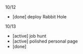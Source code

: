 10/12
  - [done] deploy Rabbit Hole

10/13
  - [active] job hunt
  - [active] polished personal page
  - [done] 
